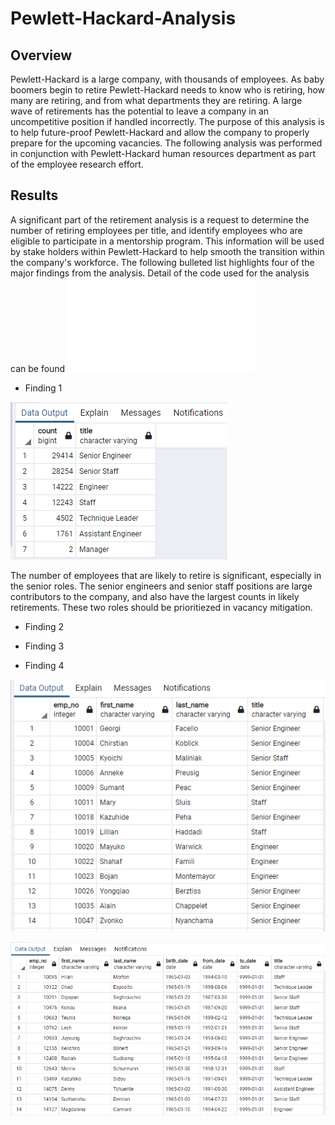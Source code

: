 # Pewlett-Hackard-Analysis

## Overview

Pewlett-Hackard is a large company, with thousands of employees. As baby boomers begin to retire Pewlett-Hackard needs to know who is retiring, how many are retiring, and from what departments they are retiring. A large wave of retirements has the potential to leave a company in an uncompetitive position if handled incorrectly. The purpose of this analysis is to help future-proof Pewlett-Hackard and allow the company to properly prepare for the upcoming vacancies. The following analysis was performed in conjunction with Pewlett-Hackard human resources department as part of the employee research effort.

## Results

A significant part of the retirement analysis is a request to determine the number of retiring employees per title, and identify employees who are eligible to participate in a mentorship program. This information will be used by stake holders within Pewlett-Hackard to help smooth the transition within the company's workforce. The following bulleted list highlights four of the major findings from the analysis. Detail of the code used for the analysis can be found 
![here.](/Queries/Employee_Database_challenge.sql)

* Finding 1

![retiring_titles](/Queries/retiring_titles.png)

The number of employees that are likely to retire is significant, especially in the senior roles. The senior engineers and senior staff positions are large contributors to the company, and also have the largest counts in likely retirements. These two roles should be prioritiezed in vacancy mitigation.   

* Finding 2



* Finding 3

* Finding 4


![unique_titles](/Queries/unique_titles.png)



![mentorship_eligibility](/Queries/mentorship_eligibility.png)
